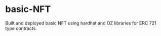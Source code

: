 # basic-NFT
Built and deployed basic NFT using hardhat and OZ libraries for ERC 721 type contracts. 
